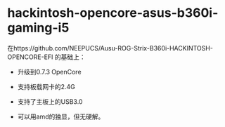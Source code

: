# hackintosh-opencore-asus-b360i-gaming-i5

在https://github.com/NEEPUCS/Ausu-ROG-Strix-B360i-HACKINTOSH-OPENCORE-EFI
的基础上：
* 升级到0.7.3 OpenCore
* 支持板载网卡的2.4G
* 支持了主板上的USB3.0

* 可以用amd的独显，但无硬解。
